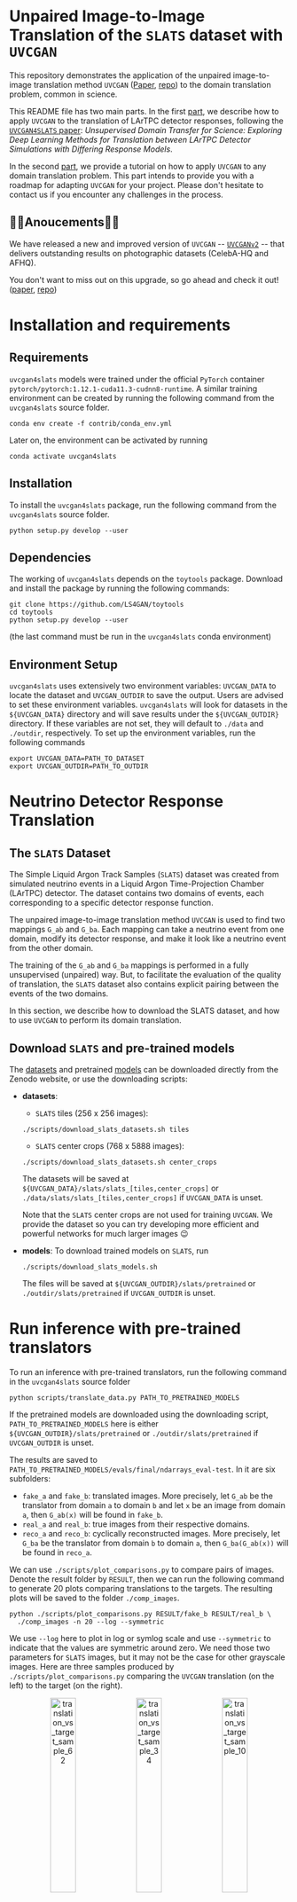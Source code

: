 # Unpaired Image-to-Image Translation of the `SLATS` dataset with `UVCGAN`

This repository demonstrates the application of the unpaired image-to-image
translation method `UVCGAN` ([Paper][uvcgan_paper], [repo][uvcgan_repo])
to the domain translation problem, common in science.

This README file has two main parts. In the first
[part](#neutrino-detector-response-translation), we describe how to
apply `UVCGAN` to the translation of LArTPC detector responses, following
the [`UVCGAN4SLATS` paper][uvcgan_paper]: _Unsupervised Domain Transfer
for Science: Exploring Deep Learning Methods for Translation between LArTPC
Detector Simulations with Differing Response Models_.

In the second [part](#train-your-own-model), we provide a tutorial on how
to apply `UVCGAN` to any domain translation problem. This part intends to
provide you with a roadmap for adapting `UVCGAN` for your project.
Please don't hesitate to contact us if you encounter any challenges in
the process.

## :tada::tada:Anoucements:tada::tada:
We have released a new and improved version of `UVCGAN` --
[`UVCGANv2`][uvcgan2_repo] -- that delivers outstanding results on
photographic datasets (CelebA-HQ and AFHQ).

You don't want to miss out on this upgrade, so go ahead and check it out!
([paper][uvcgan2_paper], [repo][uvcgan2_repo])


# Installation and requirements

## Requirements

`uvcgan4slats` models were trained under the official `PyTorch` container
`pytorch/pytorch:1.12.1-cuda11.3-cudnn8-runtime`. A similar training
environment can be created by running the following command from the
`uvcgan4slats` source folder.
```
conda env create -f contrib/conda_env.yml
```
Later on, the environment can be activated by running
```
conda activate uvcgan4slats
```

## Installation

To install the `uvcgan4slats` package, run the following command from the
`uvcgan4slats` source folder.
```
python setup.py develop --user
```

## Dependencies

The working of `uvcgan4slats` depends on the `toytools` package. Download and
install the package by running the following commands:
```
git clone https://github.com/LS4GAN/toytools
cd toytools
python setup.py develop --user
```
(the last command must be run in the `uvcgan4slats` conda environment)

## Environment Setup

`uvcgan4slats` uses extensively two environment variables: `UVCGAN_DATA` to
locate the dataset and `UVCGAN_OUTDIR` to save the output. Users are advised
to set these environment variables. `uvcgan4slats` will look for datasets in
the `${UVCGAN_DATA}` directory and will save results under the
`${UVCGAN_OUTDIR}` directory. If these variables are not set, they will
default to `./data` and `./outdir`, respectively. To set up the environment
variables, run the following commands
```
export UVCGAN_DATA=PATH_TO_DATASET
export UVCGAN_OUTDIR=PATH_TO_OUTDIR
```

# Neutrino Detector Response Translation

## The `SLATS` Dataset
The Simple Liquid Argon Track Samples (`SLATS`) dataset was created from
simulated neutrino events in a Liquid Argon Time-Projection Chamber (LArTPC)
detector. The dataset contains two domains of events, each corresponding to a
specific detector response function.

The unpaired image-to-image translation method `UVCGAN` is used to find two
mappings `G_ab` and `G_ba`. Each mapping can take a neutrino event from one
domain, modify its detector response, and make it look like a neutrino event
from the other domain.

The training of the `G_ab` and `G_ba` mappings is performed in a fully
unsupervised (unpaired) way. But, to facilitate the evaluation of the quality
of translation, the `SLATS` dataset also contains explicit pairing between
the events of the two domains.

In this section, we describe how to download the SLATS dataset, and how to use
`UVCGAN` to perform its domain translation.

## Download `SLATS` and pre-trained models
The [datasets](https://zenodo.org/record/7809108) and pretrained
[models](https://zenodo.org/record/7853835) can be downloaded directly from
the Zenodo website, or use the downloading scripts:
- **datasets**:
  - `SLATS` tiles (256 x 256 images):
  ```
  ./scripts/download_slats_datasets.sh tiles
  ```
  - `SLATS` center crops (768 x 5888 images):
  ```
  ./scripts/download_slats_datasets.sh center_crops
  ```
  The datasets will be saved at
  `${UVCGAN_DATA}/slats/slats_[tiles,center_crops]` or
  `./data/slats/slats_[tiles,center_crops]` if `UVCGAN_DATA` is unset.

  Note that the `SLATS` center crops are not used for training `UVCGAN`. We
  provide the dataset so you can try developing more efficient and powerful
  networks for much larger images :wink:
- **models**:
  To download trained models on `SLATS`, run
  ```
  ./scripts/download_slats_models.sh
  ```
  The files will be saved at `${UVCGAN_OUTDIR}/slats/pretrained` or
  `./outdir/slats/pretrained` if `UVCGAN_OUTDIR` is unset.

# Run inference with pre-trained translators
To run an inference with pre-trained translators, run the following command
in the `uvcgan4slats` source folder
```
python scripts/translate_data.py PATH_TO_PRETRAINED_MODELS
```
If the pretrained models are downloaded using the downloading script,
`PATH_TO_PRETRAINED_MODELS` here is either
`${UVCGAN_OUTDIR}/slats/pretrained` or `./outdir/slats/pretrained` if
`UVCGAN_OUTDIR` is unset.

The results are saved to
`PATH_TO_PRETRAINED_MODELS/evals/final/ndarrays_eval-test`. In it are six
subfolders:
- `fake_a` and `fake_b`: translated images.
  More precisely, let `G_ab` be the translator from domain `a` to domain `b`
  and let `x` be an image from domain `a`, then `G_ab(x)` will be found in
  `fake_b`.
- `real_a` and `real_b`: true images from their respective domains.
- `reco_a` and `reco_b`: cyclically reconstructed images.
  More precisely, let `G_ba` be the translator from domain `b` to domain `a`,
  then `G_ba(G_ab(x))` will be found in `reco_a`.

We can use `./scripts/plot_comparisons.py` to compare pairs of images. Denote
the result folder by `RESULT`, then we can run the following command to
generate 20 plots comparing translations to the targets. The resulting plots
will be saved to the folder `./comp_images`.
```
python ./scripts/plot_comparisons.py RESULT/fake_b RESULT/real_b \
  ./comp_images -n 20 --log --symmetric
```
We use `--log` here to plot in log or symlog scale and use `--symmetric` to
indicate that the values are symmetric around zero. We need those two
parameters for `SLATS` images, but it may not be the case for other
grayscale images.
Here are three samples produced by `./scripts/plot_comparisons.py` comparing
the `UVCGAN` translation (on the left) to the target (on the right).
<p align="center">
  <img src="https://github.com/LS4GAN/gallery/blob/main/uvcgan4slats/img_comparison/sample_62.png" width="30%" title="translation_vs_target_sample_62">
  <img src="https://github.com/LS4GAN/gallery/blob/main/uvcgan4slats/img_comparison/sample_34.png" width="30%" title="translation_vs_target_sample_34">
  <img src="https://github.com/LS4GAN/gallery/blob/main/uvcgan4slats/img_comparison/sample_107.png" width="30%" title="translation_vs_target_sample_10">
</p>

# Train your own model
In this part, we demonstrate how to train `UVCGAN` model on your dataset.
We will discuss three topics: Prepare the dataset, Pre-train the generators
(optional), and Train I2I translation.

For the generator pre-training and image-to-image translation training, we
will use `SLATS` scripts as examples:
```
scripts/slats/pretrain_slats-256.py
scripts/slats/train_slats-256.py
```
We recommend the following approach when adapting UVCGAN to you needs. Start
with one of the provided example scripts. Make minimal modifications to make it
work for your problem. Once it is working, further customize the model
configuration to achieve the best results.

## 0. Dataset
Please organized your dataset as follows:
```bash
PATH/TO/YOUR/DATASET
├── train
│   ├── DOMAIN_A
│   └── DOMAIN_B
└── test
    ├── DOMAIN_A
    └── DOMAIN_B
```
where `PATH/TO/YOUR/DATASET` is the path to your dataset and `DOMAIN_A`
and `DOMAIN_B` are the domain names.

To make the training scripts, `pretrain_slats-256.py` and
`train_slats-256.py`, work with your dataset, they will
require minimal modifications. In essence, each script contains a `Python`
dictionary describing the training configuration. You would need to
modify the data section of that dictionary to make it work with your dataset.
The exact modification will depend on the format of your dataset.

### 0.1 Natural images
  This repository is primarily focused on scientific datasets. If your dataset
  is made of natural images in common formats (`jpeg`, `png`, `webp`,
  [etc.][image_ext]), you may find it more useful to take one of the
  [`UVCGAN`][uvcgan_repo] or [`UVCGANv2`][uvcgan2_repo] training scripts as a
  starting point.

  To make those scripts work with your dataset, simply modify the path
  parameter of the data configuration. The path should point to the location
  of your dataset on a disk.
### 0.2 Compressed `NumPy` arrays (`*.npz`)
  We provide two examples of the data configurations that support the loading
  of `npz` arrays:
  1. Plain loading of `NumPy` arrays. The script
    [`dataloading.py`][dataloading] demonstrates data configuration, suitable
    for loading `NumPy` arrays. This script loads data samples from the
    `SLATS` dataset.
  1. Loading `NumPy` and performing additional transformations. The script
    [`dataloading_transform.py`][dataloading_transform] shows an example of
    the data configuration supporting user-defined transformations.
    This script is adapted from the [BRaTS 2021 Task 1 dataset][MRI_dataset].
  1. Customized dataset. If you are working with a custom dataset that does not
    fall into the previous two categories, you will need to implement your
    `PyTorch` dataset and place it to
    [`./uvcgan/data/datasets`](./uvcgan/data/datasets). Then, modify the
    `select_dataset` function of
    [`./uvcgan/data/data.py`](./uvcgan/data/data.py) to support the usage of
    the custom dataset.

## 1. Pretraining (optional but recommended)
Unpaired image-to-image translation presents a significant challenge. As such,
it may be advantageous to start the training with prepared networks, rather
than randomly initialized ones. And the advantage of pre-training is
confirmed by multiple works (see section 5.3 of the
[`UVCGAN` paper][uvcgan_paper] for more
information).

There are a number of ways to pre-training. Here for `SLATS`,
we use the BERT-like pretraining approach. We subdivide each image into a grid
of 32 x 32 blocks and randomly replace all values in 40% of the blocks
with zero. Then, we train a generator to fill in the blanks on the two domains
jointly. This generator is then used to initialize both generators for
translation training. For more detail on pre-training on `SLATS`, see section
3.3.1 of the [`UVCGAN4SLATS` paper][uvcgan4slats_paper].

The script [`pretrain_slats-256.py`](./scripts/slats/pretrain_slats-256.py)
can be used for `SLATS` pre-training. If you need to adapt this script for
your dataset, consider the modification of the following configuration
options:
- [`data`][pretrain_data] configuration, or for simpler cases, just
  - [`path`][pretrain_path]: dataset location
  - [`domain names`][pretrain_domain_names]: the names of the domains
- [`label`][pretrain_label]: label for this version of pre-training
  (will be used to name a subfolder in `outdir`)
- [`outdir`][pretrain_outdir]: output directory
  (will contain a subfolder named by `label`)

The generator pre-training can be started with:
```
python ./script/slats/pretrain_slats-256.py
```
The type of the generator and batch size can be configured using command-line
flags `--gen` and `--batch_size`, respectively. All the other parameters (e.g.
generator/discriminator, optimizer, scheduler, masking, etc.) can be modified
directly in the script.

## 2. Training

Similar to the pre-training, you can initiate the `SLATS` I2I translation
training with the script
[`train_slats-256.py`](./script/slats/train_slats-256.py).

Likewise, to modify this script for your dataset, change the following
configuration options:
- [`data`][train_data] configuration, or for simpler cases just
  - [`path`][train_path]: dataset location
  - [`domain names`][train_domain_names]: the names of the two domains
- [`label`][train_label]: label for this version of training
  (will be used to name a subfolder in `outdir`)
- [`outdir`][train_outdir]: output directory
  (will contain a subfolder named by `label`)
- [`transfer`][train_transfer]: The `transfer` configuration specifies how
to load the pre-trained generators. If you chose not to use a pre-trained
model, set this option to `None`. Otherwise, modify the path to the
pre-trained model.

The translation training can be started with:
```
python ./script/slats/train_slats-256.py
```

### 2.1 Key hyper-parameters for optimal performance
Please consider tuning the following parameters for better results:
1. **cycle-consistency loss coefficient `--lambda-cycle`**:
  Equal to $\lambda_{\textrm{cyc}}$ in section 3.1 of the
  [`UVCGAN` paper][uvcgan_paper], and $\lambda_{a}$ and $\lambda_{b}$ in
  section 3.3.2 of the [`UVCGAN4SLATS` paper][uvcgan4slats_paper].
1. **learning rates `--lr-gen` and `--lr-disc`**:
  See the dicussion in section 3.3.2 of the
  [`UVCGAN4SLATS` paper][uvcgan4slats_paper].
1. **discriminator gradient penalty `--gp-constant` and `--gp-lambda`**:
  In section 3.3 of the [`UVCGAN` paper][uvcgan_paper] and section 3.3.2 of
  the [`UVCGAN4SLATS` paper][uvcgan4slats_paper], we have `gp-constant`
  $=\gamma$ and `gp-lambda` $=\lambda_{\textrm{GP}}$.




<!---References and Citations -->
[uvcgan4slats_paper]: https://arxiv.org/abs/2304.12858
[uvcgan_paper]: https://openaccess.thecvf.com/content/WACV2023/html/Torbunov_UVCGAN_UNet_Vision_Transformer_Cycle-Consistent_GAN_for_Unpaired_Image-to-Image_Translation_WACV_2023_paper.html
[uvcgan_repo]: https://github.com/LS4GAN/uvcgan
[uvcgan2_paper]: https://arxiv.org/abs/2303.16280
[uvcgan2_repo]: https://github.com/LS4GAN/uvcgan2
[MRI_dataset]: https://www.kaggle.com/datasets/dschettler8845/brats-2021-task1
[image_ext]: https://pytorch.org/vision/main/_modules/torchvision/datasets/folder.html

<!---Permlinks -->
[pretrain_data]: https://github.com/LS4GAN/uvcgan4slats/blob/e46e7596928f40e8e20eee518e55fa43897eb24e/scripts/slats/pretrain_slats-256.py#L58
[pretrain_path]: https://github.com/LS4GAN/uvcgan4slats/blob/e46e7596928f40e8e20eee518e55fa43897eb24e/scripts/slats/pretrain_slats-256.py#L64
[pretrain_domain_names]: https://github.com/LS4GAN/uvcgan4slats/blob/e46e7596928f40e8e20eee518e55fa43897eb24e/scripts/slats/pretrain_slats-256.py#L69
[pretrain_label]: https://github.com/LS4GAN/uvcgan4slats/blob/e46e7596928f40e8e20eee518e55fa43897eb24e/scripts/slats/pretrain_slats-256.py#L111
[pretrain_outdir]: https://github.com/LS4GAN/uvcgan4slats/blob/e46e7596928f40e8e20eee518e55fa43897eb24e/scripts/slats/pretrain_slats-256.py#L112

[train_data]: https://github.com/LS4GAN/uvcgan4slats/blob/e46e7596928f40e8e20eee518e55fa43897eb24e/scripts/slats/train_slats-256.py#L95
[train_path]: https://github.com/LS4GAN/uvcgan4slats/blob/e46e7596928f40e8e20eee518e55fa43897eb24e/scripts/slats/train_slats-256.py#L101
[train_domain_names]: https://github.com/LS4GAN/uvcgan4slats/blob/e46e7596928f40e8e20eee518e55fa43897eb24e/scripts/slats/train_slats-256.py#L106
[train_label]: https://github.com/LS4GAN/uvcgan4slats/blob/e46e7596928f40e8e20eee518e55fa43897eb24e/scripts/slats/train_slats-256.py#L166
[train_outdir]: https://github.com/LS4GAN/uvcgan4slats/blob/e46e7596928f40e8e20eee518e55fa43897eb24e/scripts/slats/train_slats-256.py#L171
[train_transfer]: https://github.com/LS4GAN/uvcgan4slats/blob/e46e7596928f40e8e20eee518e55fa43897eb24e/scripts/slats/train_slats-256.py#L154

<!---Local files -->
[dataloading]: ./examples/dataloading/dataloading.py
[dataloading_transform]: ./examples/dataloading/dataloading_transform.py
